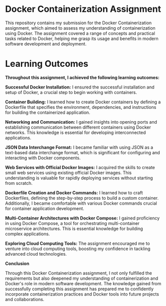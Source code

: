 # Docker Containerization Assignment

This repository contains my submission for the Docker Containerization assignment, which aimed to assess my understanding of containerization using Docker. The assignment covered a range of concepts and practical tasks related to Docker, helping me grasp its usage and benefits in modern software development and deployment.

# Learning Outcomes

**Throughout this assignment, I achieved the following learning outcomes:**

**Successful Docker Installation:** I ensured the successful installation and setup of Docker, a crucial step to begin working with containers.

**Container Building:** I learned how to create Docker containers by defining a Dockerfile that specifies the environment, dependencies, and instructions for building the containerized application.

**Networking and Communication:** I gained insights into opening ports and establishing communication between different containers using Docker networks. This knowledge is essential for developing interconnected applications.

**JSON Data Interchange Format:** I became familiar with using JSON as a text-based data interchange format, which is significant for configuring and interacting with Docker components.

**Web Services with Official Docker Images:** I acquired the skills to create small web services using existing official Docker images. This understanding is valuable for rapidly deploying services without starting from scratch.

**Dockerfile Creation and Docker Commands:** I learned how to craft Dockerfiles, defining the step-by-step process to build a custom container. Additionally, I became comfortable with various Docker commands crucial for container application development.

**Multi-Container Architectures with Docker Compose:** I gained proficiency in using Docker Compose, a tool for orchestrating multi-container microservice architectures. This is essential knowledge for building complex applications.

**Exploring Cloud Computing Tools:** The assignment encouraged me to venture into cloud computing tools, boosting my confidence in tackling advanced cloud technologies.


**Conclusion**

Through this Docker Containerization assignment, I not only fulfilled the requirements but also deepened my understanding of containerization and Docker's role in modern software development. The knowledge gained from successfully completing this assignment has prepared me to confidently incorporate containerization practices and Docker tools into future projects and collaborations.
